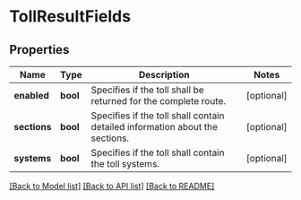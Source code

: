 # TollResultFields

## Properties
Name | Type | Description | Notes
------------ | ------------- | ------------- | -------------
**enabled** | **bool** | Specifies if the toll shall be returned for the complete route. | [optional] 
**sections** | **bool** | Specifies if the toll shall contain detailed information about the sections. | [optional] 
**systems** | **bool** | Specifies if the toll shall contain the toll systems. | [optional] 

[[Back to Model list]](../../README.md#documentation-for-models) [[Back to API list]](../../README.md#documentation-for-api-endpoints) [[Back to README]](../../README.md)

